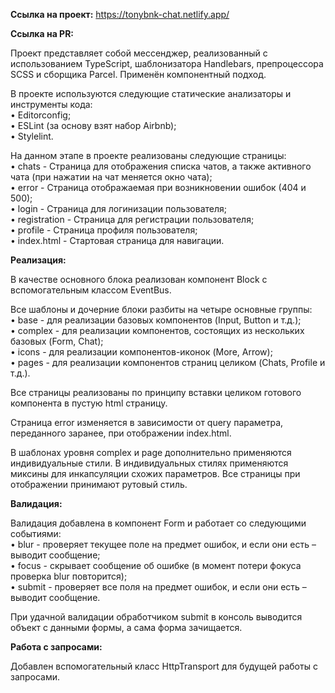 **Ссылка на проект:** https://tonybnk-chat.netlify.app/

**Ссылка на PR:**

Проект представляет собой мессенджер, реализованный с использованием TypeScript,
шаблонизатора Handlebars, препроцессора SCSS и сборщика Parcel. Применён
компонентный подход.

В проекте используются следующие статические анализаторы и инструменты
кода:<br />
• Editorconfig;<br />
• ESLint (за основу взят набор Airbnb);<br />
• Stylelint.

На данном этапе в проекте реализованы следующие страницы:<br />
• chats - Страница для отображения списка чатов, а также активного чата (при
нажатии на чат меняется окно чата);<br />
• error - Страница отображаемая при возникновении ошибок (404 и 500);<br />
• login - Страница для логинизации пользователя;<br />
• registration - Страница для регистрации пользователя;<br />
• profile - Страница профиля пользователя;<br />
• index.html - Стартовая страница для навигации.

**Реализация:**

В качестве основного блока реализован компонент Block с вспомогательным классом
EventBus.

Все шаблоны и дочерние блоки разбиты на четыре основные группы:<br />
• base - для реализации базовых компонентов (Input, Button и т.д.);<br />
• complex - для реализации компонентов, состоящих из нескольких базовых (Form,
Chat);<br />
• icons - для реализации компонентов-иконок (More, Arrow);<br />
• pages - для реализации компонентов страниц целиком (Chats, Profile и т.д.).

Все страницы реализованы по принципу вставки целиком готового компонента в
пустую html страницу.

Страница error изменяется в зависимости от query параметра, переданного заранее,
при отображении index.html.

В шаблонах уровня complex и page дополнительно применяются индивидуальные стили.
В индивидуальных стилях применяются миксины для инкапсуляции схожих параметров.
Все страницы при отображении принимают рутовый стиль.

**Валидация:**

Валидация добавлена в компонент Form и работает со следующими событиями:<br />
• blur - проверяет текущее поле на предмет ошибок, и если они есть – выводит
сообщение;<br />
• focus - скрывает сообщение об ошибке (в момент потери фокуса проверка blur
повторится);<br />
• submit - проверяет все поля на предмет ошибок, и если они есть – выводит
сообщение.

При удачной валидации обработчиком submit в консоль выводится объект с данными
формы, а сама форма зачищается.

**Работа с запросами:**

Добавлен вспомогательный класс HttpTransport для будущей работы с запросами.
